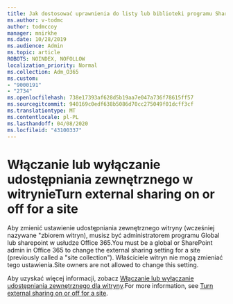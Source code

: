 ```yaml
---
title: Jak dostosować uprawnienia do listy lub biblioteki programu SharePoint
ms.author: v-todmc
author: todmccoy
manager: mnirkhe
ms.date: 10/28/2019
ms.audience: Admin
ms.topic: article
ROBOTS: NOINDEX, NOFOLLOW
localization_priority: Normal
ms.collection: Adm_O365
ms.custom:
- "9000191"
- "2734"
ms.openlocfilehash: 738e17393af628d5b19aa7e047a736f78615ff57
ms.sourcegitcommit: 940169c0edf638b5086d70cc275049f01dcff3cf
ms.translationtype: MT
ms.contentlocale: pl-PL
ms.lasthandoff: 04/08/2020
ms.locfileid: "43100337"
---
```

# <a name="turn-external-sharing-on-or-off-for-a-site"></a><span data-ttu-id="7d451-102">Włączanie lub wyłączanie udostępniania zewnętrznego w witrynie</span><span class="sxs-lookup"><span data-stu-id="7d451-102">Turn external sharing on or off for a site</span></span>

<span data-ttu-id="7d451-103">Aby zmienić ustawienie udostępniania zewnętrznego witryny (wcześniej nazywane "zbiorem witryn), musisz być administratorem programu Global lub sharepoint w usłudze Office 365.</span><span class="sxs-lookup"><span data-stu-id="7d451-103">You must be a global or SharePoint admin in Office 365 to change the external sharing setting for a site (previously called a "site collection").</span></span> <span data-ttu-id="7d451-104">Właściciele witryn nie mogą zmieniać tego ustawienia.</span><span class="sxs-lookup"><span data-stu-id="7d451-104">Site owners are not allowed to change this setting.</span></span> 

<span data-ttu-id="7d451-105">Aby uzyskać więcej informacji, zobacz [Włączanie lub wyłączanie udostępniania zewnętrznego dla witryny](https://docs.microsoft.com/sharepoint/change-external-sharing-site).</span><span class="sxs-lookup"><span data-stu-id="7d451-105">For more information, see [Turn external sharing on or off for a site](https://docs.microsoft.com/sharepoint/change-external-sharing-site).</span></span>
